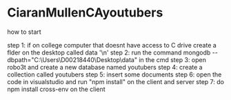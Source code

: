 # CiaranMullenCAyoutubers

how to start

step 1: if on college computer that doesnt have access to C drive create a flder on the desktop called data '\n'
step 2: run the command mongodb --dbpath="C:\Users\D00218440\Desktop\data" in the cmd
step 3: open robo3t and create a new database named youtubers 
step 4: create a collection called youtubers
step 5: insert some documents 
step 6: open the code in visualstudio and run "npm install" on the client and server
step 7: do npm install cross-env on the client
